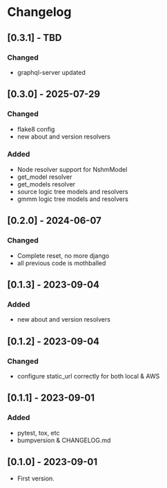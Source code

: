 # Changelog

## [0.3.1] - TBD

### Changed
 - graphql-server updated


## [0.3.0] - 2025-07-29

### Changed
 - flake8 config
 - new about and version resolvers

### Added
 - Node resolver support for NshmModel
 - get_model resolver
 - get_models resolver
 - source logic tree models and resolvers
 - gmmm logic tree models and resolvers

## [0.2.0] - 2024-06-07
### Changed
 - Complete reset, no more django
 - all previous code is mothballed

## [0.1.3] - 2023-09-04
### Added
 - new about and version resolvers

## [0.1.2] - 2023-09-04
### Changed
 - configure static_url correctly for both local & AWS

## [0.1.1] - 2023-09-01
### Added
 - pytest, tox, etc
 - bumpversion & CHANGELOG.md

## [0.1.0] - 2023-09-01
* First version.

